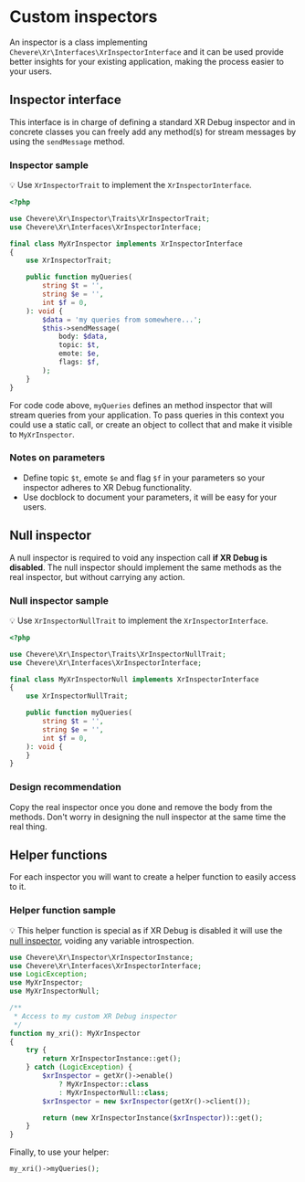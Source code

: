 # Custom inspectors

An inspector is a class implementing `Chevere\Xr\Interfaces\XrInspectorInterface` and it can be used provide better insights for your existing application, making the process easier to your users.

## Inspector interface

This interface is in charge of defining a standard XR Debug inspector and in concrete classes you can freely add any method(s) for stream messages by using the `sendMessage` method.

### Inspector sample

💡 Use `XrInspectorTrait` to implement the `XrInspectorInterface`.

```php
<?php

use Chevere\Xr\Inspector\Traits\XrInspectorTrait;
use Chevere\Xr\Interfaces\XrInspectorInterface;

final class MyXrInspector implements XrInspectorInterface
{
    use XrInspectorTrait;

    public function myQueries(
        string $t = '',
        string $e = '',
        int $f = 0,
    ): void {
        $data = 'my queries from somewhere...';
        $this->sendMessage(
            body: $data,
            topic: $t,
            emote: $e,
            flags: $f,
        );
    }
}
```

For code code above, `myQueries` defines an method inspector that will stream queries from your application. To pass queries in this context you could use a static call, or create an object to collect that and make it visible to `MyXrInspector`.

### Notes on parameters

* Define topic `$t`, emote `$e` and flag `$f` in your parameters so your inspector adheres to XR Debug functionality.
* Use docblock to document your parameters, it will be easy for your users.

## Null inspector

A null inspector is required to void any inspection call **if XR Debug is disabled**. The null inspector should implement the same methods as the real inspector, but without carrying any action.

### Null inspector sample

💡 Use `XrInspectorNullTrait` to implement the `XrInspectorInterface`.

```php
<?php

use Chevere\Xr\Inspector\Traits\XrInspectorNullTrait;
use Chevere\Xr\Interfaces\XrInspectorInterface;

final class MyXrInspectorNull implements XrInspectorInterface
{
    use XrInspectorNullTrait;

    public function myQueries(
        string $t = '',
        string $e = '',
        int $f = 0,
    ): void {
    }
}
```

### Design recommendation

Copy the real inspector once you done and remove the body from the methods. Don't worry in designing the null inspector at the same time the real thing.

## Helper functions

For each inspector you will want to create a helper function to easily access to it.

### Helper function sample

💡 This helper function is special as if XR Debug is disabled it will use the [null inspector](#null-inspector), voiding any variable introspection.

```php
use Chevere\Xr\Inspector\XrInspectorInstance;
use Chevere\Xr\Interfaces\XrInspectorInterface;
use LogicException;
use MyXrInspector;
use MyXrInspectorNull;

/**
 * Access to my custom XR Debug inspector
 */
function my_xri(): MyXrInspector
{
    try {
        return XrInspectorInstance::get();
    } catch (LogicException) {
        $xrInspector = getXr()->enable()
            ? MyXrInspector::class
            : MyXrInspectorNull::class;
        $xrInspector = new $xrInspector(getXr()->client());

        return (new XrInspectorInstance($xrInspector))::get();
    }
}
```

Finally, to use your helper:

```php
my_xri()->myQueries();
```
